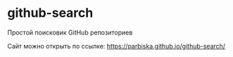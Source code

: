 # github-search
Простой поисковик GitHub репозиториев

Сайт можно открыть по ссылке: https://parbiska.github.io/github-search/
